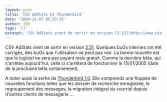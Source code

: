```yaml
---
layout: post
title: 'CSV AdStats et Thunderbird'
date: '2004-12-07 05:33:33'
author: j0k
tags: '[]'
excerpt: 'CSV AdStats vient de sortir en version [2.51](http://www.nix.fr/csvadstats.aspx?q=download). Quelques buGs internes ont été corrigés, des buGs que l''utilisateur ne peut pas voir.   La bonne nouvelle est que le logiciel ne sera pas payant mais gratuit.   Comme la dernière bêta, qui s''arrêtée aujourd''hui, celle ci s''arrêtera de fonctionner le 15/01/2005      ...'
---
```


CSV AdStats vient de sortir en version [2.51](http://www.nix.fr/csvadstats.aspx?q=download). Quelques buGs internes ont été corrigés, des buGs que l'utilisateur ne peut pas voir.   La bonne nouvelle est que le logiciel ne sera pas payant mais gratuit.   Comme la dernière bêta, qui s'arrêtée aujourd'hui, celle ci s'arrêtera de fonctionner le 15/01/2005 (date de la prochaine bêta certainement).

A noter aussi la sortie de [Thunderbird 1.0](http://blog.myreseau.org/index.php?2004/12/06/11-thunderbird-10-finale). Elle comprends une floppée de nouvelles fonctions telles que les dossier de recherche enregistrée, le regroupement des messages, la migration intégral du courriel depuis d'autres clients de messagerie ...
